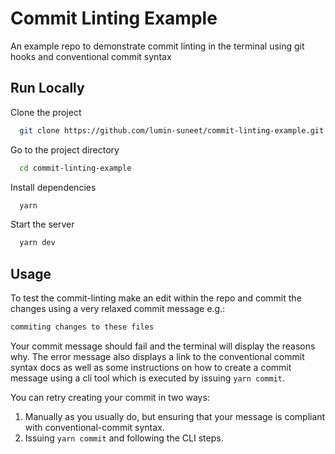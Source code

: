 
# Commit Linting Example

An example repo to demonstrate commit linting in the terminal using git hooks and conventional commit syntax


## Run Locally

Clone the project

```bash
  git clone https://github.com/lumin-suneet/commit-linting-example.git
```

Go to the project directory

```bash
  cd commit-linting-example
```

Install dependencies

```bash
  yarn
```

Start the server

```bash
  yarn dev
```


## Usage

To test the commit-linting make an edit within the repo and commit the changes using a very relaxed commit message e.g.:

```bash
commiting changes to these files

```

Your commit message should fail and the terminal will display the reasons why. The error message also displays a link to the conventional commit syntax docs as well as some instructions on how to create a commit message using a cli tool which is executed by issuing `yarn commit`.

You can retry creating your commit in two ways:
  1. Manually as you usually do, but ensuring that your message is compliant with conventional-commit syntax.
  2. Issuing `yarn commit` and following the CLI steps.




